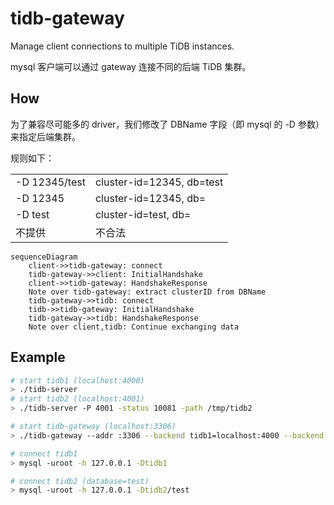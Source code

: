 # tidb-gateway

Manage client connections to multiple TiDB instances.

mysql 客户端可以通过 gateway 连接不同的后端 TiDB 集群。

## How

为了兼容尽可能多的 driver，我们修改了 DBName 字段（即 mysql 的 -D 参数）来指定后端集群。

规则如下：

|||
|---|---|
|-D 12345/test|cluster-id=12345, db=test|
|-D 12345|cluster-id=12345, db=|
|-D test|cluster-id=test, db=|
|不提供|不合法|

```mermaid
sequenceDiagram
    client->>tidb-gateway: connect
    tidb-gateway->>client: InitialHandshake
    client->>tidb-gateway: HandshakeResponse
    Note over tidb-gateway: extract clusterID from DBName
    tidb-gateway->>tidb: connect
    tidb->>tidb-gateway: InitialHandshake
    tidb-gateway->>tidb: HandshakeResponse
    Note over client,tidb: Continue exchanging data
```

## Example

```bash
# start tidb1 (localhost:4000)
> ./tidb-server
# start tidb2 (localhost:4001)
> ./tidb-server -P 4001 -status 10081 -path /tmp/tidb2

# start tidb-gateway (localhost:3306)
> ./tidb-gateway --addr :3306 --backend tidb1=localhost:4000 --backend tidb2=localhost:4001

# connect tidb1
> mysql -uroot -h 127.0.0.1 -Dtidb1

# connect tidb2 (database=test)
> mysql -uroot -h 127.0.0.1 -Dtidb2/test
```
